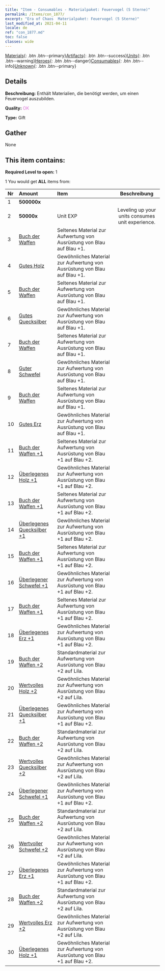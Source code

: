 ```yaml
---
title: "Item - Consumables - Materialpaket: Feuervogel (5 Sterne)"
permalink: /Items/con_1877/
excerpt: "Era of Chaos  Materialpaket: Feuervogel (5 Sterne)"
last_modified_at: 2021-04-11
locale: de
ref: "con_1877.md"
toc: false
classes: wide
---
```

 [Materials](/de/Items/){: .btn .btn--primary}[Artifacts](/de/Items/Artifacts/){: .btn .btn--success}[Units](/de/Items/Units/){: .btn .btn--warning}[Heroes](/de/Items/Heroes/){: .btn .btn--danger}[Consumables](/de/Items/Consumables/){: .btn .btn--info}[Unknown](/de/Items/Unknown/){: .btn .btn--primary}

## Details
 **Beschreibung:** Enthält Materialien, die benötigt werden, um einen Feuervogel auszubilden.

 **Quality:** <span style="color: #DA70D6">OK</span>

 **Type:** Gift

## Gather

  None

## This item contains:

 **Required Level to open:** 1

 1 You would get **ALL** items  from:

  | Nr | Amount |     Item    | Beschreibung |
  |:---|:-------|:------------|:-----------:|
  | 1 |  **500000x** | <i class="fas fa-coins"/> |  | 
  | 2 |  **50000x** | Unit EXP | Leveling up your units consumes unit experience.  | 
  | 3 | [Buch der Waffen](/de/Items/mat_18/) | Seltenes Material zur Aufwertung von Ausrüstung von Blau auf Blau +1. | 
  | 4 | [Gutes Holz](/de/Items/mat_13/) | Gewöhnliches Material zur Aufwertung von Ausrüstung von Blau auf Blau +1. | 
  | 5 | [Buch der Waffen](/de/Items/mat_18/) | Seltenes Material zur Aufwertung von Ausrüstung von Blau auf Blau +1. | 
  | 6 | [Gutes Quecksilber](/de/Items/mat_14/) | Gewöhnliches Material zur Aufwertung von Ausrüstung von Blau auf Blau +1. | 
  | 7 | [Buch der Waffen](/de/Items/mat_18/) | Seltenes Material zur Aufwertung von Ausrüstung von Blau auf Blau +1. | 
  | 8 | [Guter Schwefel](/de/Items/mat_15/) | Gewöhnliches Material zur Aufwertung von Ausrüstung von Blau auf Blau +1. | 
  | 9 | [Buch der Waffen](/de/Items/mat_18/) | Seltenes Material zur Aufwertung von Ausrüstung von Blau auf Blau +1. | 
  | 10 | [Gutes Erz](/de/Items/mat_12/) | Gewöhnliches Material zur Aufwertung von Ausrüstung von Blau auf Blau +1. | 
  | 11 | [Buch der Waffen +1](/de/Items/mat_25/) | Seltenes Material zur Aufwertung von Ausrüstung von Blau +1 auf Blau +2. | 
  | 12 | [Überlegenes Holz +1](/de/Items/mat_20/) | Gewöhnliches Material zur Aufwertung von Ausrüstung von Blau +1 auf Blau +2. | 
  | 13 | [Buch der Waffen +1](/de/Items/mat_25/) | Seltenes Material zur Aufwertung von Ausrüstung von Blau +1 auf Blau +2. | 
  | 14 | [Überlegenes Quecksilber +1](/de/Items/mat_21/) | Gewöhnliches Material zur Aufwertung von Ausrüstung von Blau +1 auf Blau +2. | 
  | 15 | [Buch der Waffen +1](/de/Items/mat_25/) | Seltenes Material zur Aufwertung von Ausrüstung von Blau +1 auf Blau +2. | 
  | 16 | [Überlegener Schwefel +1](/de/Items/mat_22/) | Gewöhnliches Material zur Aufwertung von Ausrüstung von Blau +1 auf Blau +2. | 
  | 17 | [Buch der Waffen +1](/de/Items/mat_25/) | Seltenes Material zur Aufwertung von Ausrüstung von Blau +1 auf Blau +2. | 
  | 18 | [Überlegenes Erz +1](/de/Items/mat_19/) | Gewöhnliches Material zur Aufwertung von Ausrüstung von Blau +1 auf Blau +2. | 
  | 19 | [Buch der Waffen +2](/de/Items/mat_32/) | Standardmaterial zur Aufwertung von Ausrüstung von Blau +2 auf Lila. | 
  | 20 | [Wertvolles Holz +2](/de/Items/mat_27/) | Gewöhnliches Material zur Aufwertung von Ausrüstung von Blau +2 auf Lila. | 
  | 21 | [Überlegenes Quecksilber +1](/de/Items/mat_21/) | Gewöhnliches Material zur Aufwertung von Ausrüstung von Blau +1 auf Blau +2. | 
  | 22 | [Buch der Waffen +2](/de/Items/mat_32/) | Standardmaterial zur Aufwertung von Ausrüstung von Blau +2 auf Lila. | 
  | 23 | [Wertvolles Quecksilber +2](/de/Items/mat_28/) | Gewöhnliches Material zur Aufwertung von Ausrüstung von Blau +2 auf Lila. | 
  | 24 | [Überlegener Schwefel +1](/de/Items/mat_22/) | Gewöhnliches Material zur Aufwertung von Ausrüstung von Blau +1 auf Blau +2. | 
  | 25 | [Buch der Waffen +2](/de/Items/mat_32/) | Standardmaterial zur Aufwertung von Ausrüstung von Blau +2 auf Lila. | 
  | 26 | [Wertvoller Schwefel +2](/de/Items/mat_29/) | Gewöhnliches Material zur Aufwertung von Ausrüstung von Blau +2 auf Lila. | 
  | 27 | [Überlegenes Erz +1](/de/Items/mat_19/) | Gewöhnliches Material zur Aufwertung von Ausrüstung von Blau +1 auf Blau +2. | 
  | 28 | [Buch der Waffen +2](/de/Items/mat_32/) | Standardmaterial zur Aufwertung von Ausrüstung von Blau +2 auf Lila. | 
  | 29 | [Wertvolles Erz +2](/de/Items/mat_26/) | Gewöhnliches Material zur Aufwertung von Ausrüstung von Blau +2 auf Lila. | 
  | 30 | [Überlegenes Holz +1](/de/Items/mat_20/) | Gewöhnliches Material zur Aufwertung von Ausrüstung von Blau +1 auf Blau +2. | 
